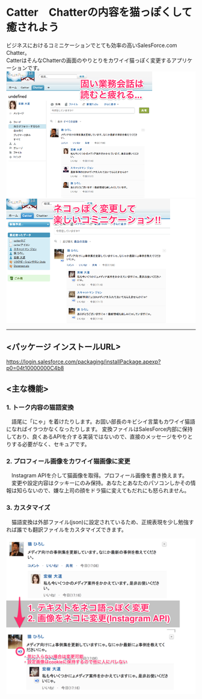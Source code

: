 Catter　Chatterの内容を猫っぽくして癒されよう
========================================

ビジネスにおけるコミニケーションでとても効率の高いSalesForce.com Chatter。  
CatterはそんなChatterの画面のやりとりをカワイイ猫っぽく変更するアプリケーションです。  
![写真1](https://raw.githubusercontent.com/HirokiDaido/Catter/master/wiki/img/img1.png)  
![写真2](https://raw.githubusercontent.com/HirokiDaido/Catter/master/wiki/img/img2.png)
  

***

## <パッケージ インストールURL>  
https://login.salesforce.com/packaging/installPackage.apexp?p0=04t10000000C4b8  
  
## <主な機能>  
### 1. トーク内容の猫語変換  
　語尾に「にゃ」を着けたりします。お固い部長のキビシイ言葉もカワイイ猫語になればイラつかなくなったりします。
変換ファイルはSalesForce内部に保持しており、良くあるAPIを介する実装ではないので、直接のメッセージをやりとりする必要がなく、セキュアです。  
  

  
### 2. プロフィール画像をカワイイ猫画像に変更  
　Instagram APIを介して猫画像を取得。プロフィール画像を書き換えます。  
　変更や設定内容はクッキーにのみ保持。あなたとあなたのパソコンしかその情報は知らないので、嫌な上司の顔をドラ猫に変えてもだれにも怒られません。  
  
### 3. カスタマイズ  
　猫語変換は外部ファイル(json)に設定されているため、正規表現を少し勉強すれば誰でも翻訳ファイルをカスタマイズできます。  
  
  
![写真3](https://raw.githubusercontent.com/HirokiDaido/Catter/master/wiki/img/img3.png)
  